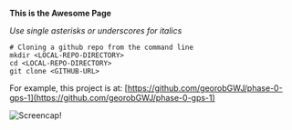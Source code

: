 **This is the Awesome Page**

_Use single asterisks or underscores for italics_

```
# Cloning a github repo from the command line
mkdir <LOCAL-REPO-DIRECTORY>
cd <LOCAL-REPO-DIRECTORY>
git clone <GITHUB-URL>
```

For example, this project is at:
[https://github.com/georobGWJ/phase-0-gps-1](https://github.com/georobGWJ/phase-0-gps-1)

![Screencap!](~/Desktop/DBC/devbootcamp/phase0-gps-1-pair/phase-0-gps-1/GPS_1.1_Screencap.tiff "The best screen capture")


